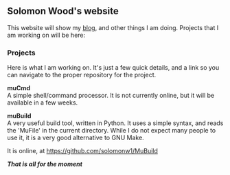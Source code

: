 ## Solomon Wood's website

This website will show my [blog](blog.md), and other things I am doing.
Projects that I am working on will be here:

### Projects
Here is what I am working on. It's just a few quick details,
and a link so you can navigate to the proper repository
for the project.

**muCmd**<br>
A simple shell/command processor.
It is not currently online, but it will be available in a few weeks.

**muBuild**<br>
A very useful build tool, written in Python.
It uses a simple syntax, and reads the 'MuFile' in the current directory.
While I do not expect many people to use it, it is a very good alternative
to GNU Make.

It is online, at https://github.com/solomonw1/MuBuild


***That is all for the moment***
